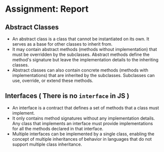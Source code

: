 # Assignment: Report

## Abstract Classes

* An abstract class is a class that cannot be instantiated on its own. It serves as a base for other classes to inherit from.
* It may contain abstract methods (methods without implementation) that must be overridden by the subclasses. Abstract methods define the method's signature but leave the implementation details to the inheriting classes.
* Abstract classes can also contain concrete methods (methods with implementations) that are inherited by the subclasses. Subclasses can use, override, or extend these methods.

## Interfaces ( There is no `interface` in JS )

* An interface is a contract that defines a set of methods that a class must implement.
* It only contains method signatures without any implementation details. Any class that implements an interface must provide implementations for all the methods declared in that interface.
* Multiple interfaces can be implemented by a single class, enabling the concept of multiple inheritances of behavior in languages that do not support multiple class inheritance.
